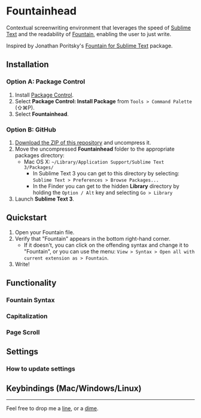 Fountainhead
============

Contextual screenwriting environment that leverages the speed of [Sublime Text](http://www.sublimetext.com) and the readability of [Fountain](http://fountain.io), enabling the user to just write.

Inspired by Jonathan Poritsky's [Fountain for Sublime Text](https://github.com/poritsky/fountain-sublime-text) package.

## Installation 

### Option A: Package Control
1. Install [Package Control](https://sublime.wbond.net/installation).
2. Select **Package Control: Install Package** from `Tools > Command Palette` (⇧⌘P).
3. Select **Fountainhead**.

### Option B: GitHub
1. [Download the ZIP of this repository](https://github.com/derickc/Fountainhead/archive/master.zip) and uncompress it.
2. Move the uncompressed **Fountainhead** folder to the appropriate packages directory:
    - Mac OS X: `~/Library/Application Support/Sublime Text 3/Packages/`
        - In Sublime Text 3 you can get to this directory by selecting: `Sublime Text > Preferences > Browse Packages...`
        - In the Finder you can get to the hidden **Library** directory by holding the `Option / Alt` key and selecting `Go > Library`
3. Launch **Sublime Text 3**.

## Quickstart

1. Open your Fountain file.
2. Verify that "Fountain" appears in the bottom right-hand corner.
    - If it doesn't, you can click on the offending syntax and change it to "Fountain", or you can use the menu: `View > Syntax > Open all with current extension as > Fountain`.
3. Write!

## Functionality

### Fountain Syntax

### Capitalization

### Page Scroll




## Settings

### How to update settings

## Keybindings (Mac/Windows/Linux)


---
Feel free to drop me a [line](http://classicblunders.com/contact), or a [dime](https://gratipay.com/derickc/).


